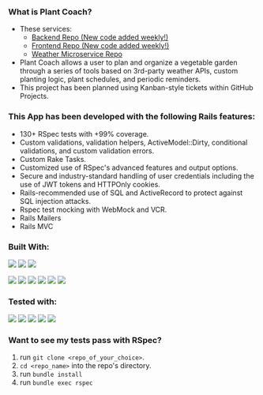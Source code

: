 ### What is Plant Coach?
- These services:
  - [Backend Repo (New code added weekly!)](https://github.com/Plant-Coach/plant_coach_be)
  - [Frontend Repo (New code added weekly!)](https://github.com/Plant-Coach/plant_coach_fe)
  - [Weather Microservice Repo](https://github.com/Plant-Coach/plant_coach_weather_api)
- Plant Coach allows a user to plan and organize a vegetable garden through a series of tools based on 3rd-party weather APIs, custom planting logic, plant schedules, and periodic reminders.
- This project has been planned using Kanban-style tickets within GitHub Projects.



### This App has been developed with the following Rails features:
  - 130+ RSpec tests with +99% coverage.
  - Custom validations, validation helpers, ActiveModel::Dirty, conditional validations, and custom validation errors.
  - Custom Rake Tasks.
  - Customized use of RSpec's advanced features and output options.
  - Secure and industry-standard handling of user credentials including the use of JWT tokens and HTTPOnly cookies.
  - Rails-recommended use of SQL and ActiveRecord to protect against SQL injection attacks.
  - Rspec test mocking with WebMock and VCR.
  - Rails Mailers
  - Rails MVC
  
  
  
### Built With:
<img src="https://img.shields.io/badge/-Ruby%20on%20Rails-CC0000?logo=ruby%20on%20rails&logoColor=white&style=for-the-badge"/> <img src="https://img.shields.io/badge/-Postgresql-4169E1?logo=postgresql&logoColor=white&style=for-the-badge"/> <img src="https://img.shields.io/badge/-CircleCI-8669AE?logo=circleci&logoColor=white&style=for-the-badge"/>

<img src="https://img.shields.io/badge/-Sidekiq-FF6A00?logoColor=white&style=for-the-badge"/> <img src="https://img.shields.io/badge/-Redis-DC382D?logo=redis&logoColor=white&style=for-the-badge"/> <img src="https://img.shields.io/badge/-Heroku-430098?logo=heroku&logoColor=white&style=for-the-badge"/> <img src="https://img.shields.io/badge/-Postman-FF6C37?logo=postman&logoColor=white&style=for-the-badge"/> <img src="https://img.shields.io/badge/-Faraday-CC0000?&style=for-the-badge"/> <img src="https://img.shields.io/badge/-Figaro-CC0000?&style=for-the-badge"/>

### Tested with:
<img src="https://img.shields.io/badge/-RSpec-CC0000?&style=for-the-badge"/> <img src="https://img.shields.io/badge/-SimpleCov-CC0000?&style=for-the-badge"/> <img src="https://img.shields.io/badge/-Shoulda%20Matchers-CC0000?&style=for-the-badge"/> <img src="https://img.shields.io/badge/-Capybara-CC0000?&style=for-the-badge"/> <img src="https://img.shields.io/badge/-Factorybot-CC0000?&style=for-the-badge"/> 


### Want to see my tests pass with RSpec?
1. run `git clone <repo_of_your_choice>`.
2. `cd <repo_name>` into the repo's directory.
3. run `bundle install`
4. run `bundle exec rspec`
